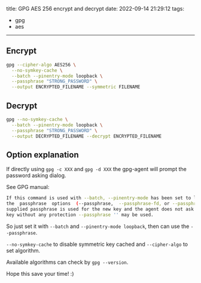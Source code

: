 title: GPG AES 256 encrypt and decrypt
date: 2022-09-14 21:29:12
tags:
- gpg
- aes
---

## Encrypt

```bash
gpg --cipher-algo AES256 \
  --no-symkey-cache \
  --batch --pinentry-mode loopback \
  --passphrase "STRONG_PASSWORD" \
  --output ENCRYPTED_FILENAME --symmetric FILENAME

```

## Decrypt

```bash
gpg --no-symkey-cache \
  --batch --pinentry-mode loopback \
  --passphrase "STRONG_PASSWORD" \
  --output DECRYPTED_FILENAME --decrypt ENCRYPTED_FILENAME
```

## Option explanation

If directly using `gpg -c XXX` and `gpg -d XXX` the gpg-agent will prompt the password asking dialog.

See GPG manual:

```bash
If this command is used with --batch, --pinentry-mode has been set to loopback,  and  one  of
the  passphrase  options  (--passphrase,  --passphrase-fd, or --passphrase-file) is used, the
supplied passphrase is used for the new key and the agent does not ask for it.  To  create  a
key without any protection --passphrase '' may be used.
```

So just set it with `--batch` and `--pinentry-mode loopback`, then can use the `--passphrase`.

`--no-symkey-cache` to disable symmetric key cached and `--cipher-algo` to set algorithm.

Available algorithms can check by `gpg --version`.

Hope this save your time! :)

